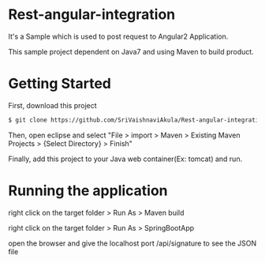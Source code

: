 # Rest-angular-integration

It's a Sample which is used to post request to Angular2 Application.

This sample project dependent on Java7 and using Maven to build product.</br>

# Getting Started

First, download this project

```bash
$ git clone https://github.com/SriVaishnaviAkula/Rest-angular-integration.git
```

Then, open eclipse and select "File > import > Maven > Existing Maven Projects > {Select Directory} > Finish"

Finally, add this project to your Java web container(Ex: tomcat) and run.

# Running the application
right click on the target folder > Run As > Maven build 

right click on the target folder > Run As > SpringBootApp

open the browser and give the localhost port /api/signature to see the JSON file
